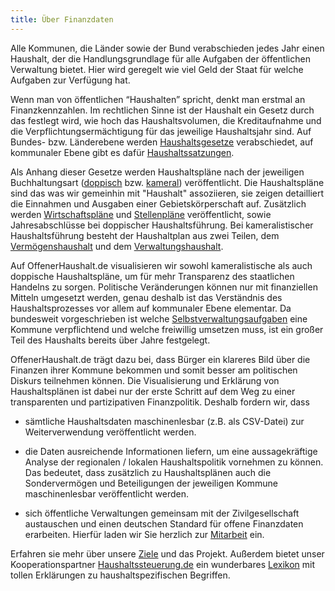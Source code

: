 ```yaml
---
title: Über Finanzdaten
---
```


Alle Kommunen, die Länder sowie der Bund verabschieden jedes Jahr einen Haushalt, der die Handlungsgrundlage für alle Aufgaben der öffentlichen Verwaltung bietet. Hier wird geregelt wie viel Geld der Staat für welche Aufgaben zur Verfügung hat.

Wenn man von öffentlichen “Haushalten” spricht, denkt man erstmal an Finanzkennzahlen. 
Im rechtlichen Sinne ist der Haushalt ein Gesetz durch das festlegt wird, wie hoch das Haushaltsvolumen, die Kreditaufnahme und die Verpflichtungsermächtigung für das jeweilige Haushaltsjahr sind.  Auf Bundes- bzw. Länderebene werden [Haushaltsgesetze](https://www.haushaltssteuerung.de/lexikon-haushaltsgesetz.html) verabschiedet, auf kommunaler Ebene gibt es dafür [Haushaltssatzungen](https://www.haushaltssteuerung.de/lexikon-haushaltssatzung.html). 

Als Anhang dieser Gesetze werden Haushaltspläne nach der jeweiligen Buchhaltungsart ([doppisch](https://www.haushaltssteuerung.de/lexikon-haushaltsplan-doppisch.html) bzw. [kameral](https://www.haushaltssteuerung.de/lexikon-haushaltsplan-kameral.html)) veröffentlicht. Die Haushaltspläne sind das was wir gemeinhin mit "Haushalt" assoziieren, sie zeigen detailliert die  Einnahmen und Ausgaben einer Gebietskörperschaft auf. Zusätzlich werden [Wirtschaftspläne](https://www.haushaltssteuerung.de/lexikon-wirtschaftsplan.html) und [Stellenpläne](https://www.haushaltssteuerung.de/lexikon-stellenplan.html) veröffentlicht, sowie Jahresabschlüsse bei doppischer Haushaltsführung. Bei kameralistischer Haushaltsführung besteht der Haushaltplan aus zwei Teilen, dem [Vermögenshaushalt](https://www.haushaltssteuerung.de/lexikon-vermoegensuebersicht.html) und dem [Verwaltungshaushalt](https://www.haushaltssteuerung.de/lexikon-verwaltungshaushalt-kameral.html). 

Auf OffenerHaushalt.de visualisieren wir sowohl kameralistische als auch doppische Haushaltspläne, um für mehr Transparenz des staatlichen Handelns zu sorgen. Politische Veränderungen können nur mit finanziellen Mitteln umgesetzt werden, genau deshalb ist das Verständnis des Haushaltsprozesses vor allem auf kommunaler Ebene elementar. Da bundesweit vorgeschrieben ist welche [Selbstverwaltungsaufgaben](https://de.wikipedia.org/wiki/Kommunale_Aufgabenstruktur) eine Kommune verpflichtend und welche freiwillig umsetzen muss, ist ein großer Teil des Haushalts bereits über Jahre festgelegt. 

OffenerHaushalt.de trägt dazu bei, dass Bürger ein klareres Bild über die Finanzen ihrer Kommune bekommen und somit besser am politischen Diskurs teilnehmen können. Die Visualisierung und Erklärung von Haushaltsplänen ist dabei nur der erste Schritt auf dem Weg zu einer transparenten und partizipativen Finanzpolitik. Deshalb fordern wir, dass  
  
* sämtliche Haushaltsdaten maschinenlesbar (z.B. als CSV-Datei) zur Weiterverwendung veröffentlicht werden.  
* die Daten ausreichende Informationen liefern, um eine aussagekräftige Analyse der regionalen / lokalen Haushaltspolitik vornehmen zu können. Das bedeutet, dass zusätzlich zu Haushaltsplänen auch die Sondervermögen und Beteiligungen der jeweiligen Kommune maschinenlesbar veröffentlicht werden.  

* sich öffentliche Verwaltungen gemeinsam mit der Zivilgesellschaft austauschen und einen deutschen Standard für offene Finanzdaten erarbeiten. Hierfür laden wir Sie herzlich zur [Mitarbeit](/page/datenstandard.html) ein.

Erfahren sie mehr über unsere [Ziele](/page/ueber_das_projekt.html) und das Projekt. 
Außerdem bietet unser Kooperationspartner [Haushaltssteuerung.de](https://www.haushaltssteuerung.de/) ein wunderbares [Lexikon](https://www.haushaltssteuerung.de/lexikon.html) mit tollen Erklärungen zu haushaltspezifischen Begriffen. 
